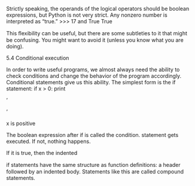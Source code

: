 Strictly speaking, the operands of the logical operators should be boolean expressions, but Python is not very strict. Any nonzero number is interpreted as “true.” >>> 17 and True True

This ﬂexibility can be useful, but there are some subtleties to it that might be confusing. You might want to avoid it (unless you know what you are doing).

5.4 Conditional execution

In order to write useful programs, we almost always need the ability to check conditions and change the behavior of the program accordingly. Conditional statements give us this ability. The simplest form is the if statement: if x > 0: print

’

’

x is positive

The boolean expression after if is called the condition. statement gets executed. If not, nothing happens.

If it is true, then the indented

if statements have the same structure as function deﬁnitions: a header followed by an indented body. Statements like this are called compound statements.